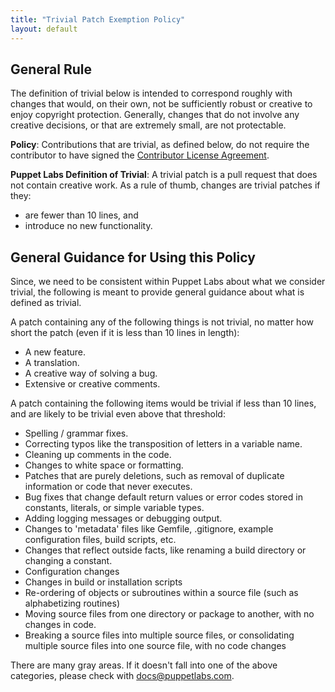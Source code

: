 ```yaml
---
title: "Trivial Patch Exemption Policy"
layout: default
---
```


General Rule
-----

The definition of trivial below is intended to correspond roughly with changes that would, on their own, not be sufficiently robust or creative to enjoy copyright protection.  Generally, changes that do not involve any creative decisions, or that are extremely small, are not protectable.

**Policy**: Contributions that are trivial, as defined below, do not require the contributor to have signed the [Contributor License Agreement](https://cla.puppetlabs.com/).

**Puppet Labs Definition of Trivial**: A trivial patch is a pull request that does not contain creative work. As a rule of thumb, changes are trivial patches if they:

* are fewer than 10 lines, and
* introduce no new functionality.

General Guidance for Using this Policy
-----

Since, we need to be consistent within Puppet Labs about what we consider trivial, the following is meant to provide general guidance about what is defined as trivial.

A patch containing any of the following things is not trivial, no matter how short the patch (even if it is less than 10 lines in length):

* A new feature.
* A translation.
* A creative way of solving a bug.
* Extensive or creative comments.

A patch containing the following items would be trivial if less than 10 lines, and are likely to be trivial even above that threshold:

* Spelling / grammar fixes.
* Correcting typos like the transposition of letters in a variable name.
* Cleaning up comments in the code.
* Changes to white space or formatting.
* Patches that are purely deletions, such as removal of duplicate information or code that never executes.
* Bug fixes that change default return values or error codes stored in constants, literals, or simple variable types.
* Adding logging messages or debugging output.
* Changes to 'metadata' files like Gemfile, .gitignore, example configuration files, build scripts, etc.
* Changes that reflect outside facts, like renaming a build directory or changing a constant.
* Configuration changes
* Changes in build or installation scripts
* Re-ordering of objects or subroutines within a source file (such as alphabetizing routines)
* Moving source files from one directory or package to another, with no changes in code.
* Breaking a source files into multiple source files, or consolidating multiple source files into one source file, with no code changes

There are many gray areas. If it doesn't fall into one of the above categories, please check with docs@puppetlabs.com.


